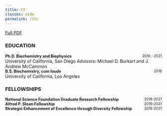 ```yaml
---
title: CV
classes: wide
permalink: /CV/
---
```


[Full PDF](CV_2021.pdf)


### EDUCATION
<div style="text-align:left;font-size:0.9em;">
   <b> Ph.D. Biochemistry and Biophysics </b>
   <span style="float:right;font-size:0.9em;">
       2016 - 2021
   </span>
</div>
University of California, San Diego
Advisors: Michael D. Burkart and J. Andrew McCammon
	
<div style="text-align:left;font-size:0.9em;">
   <b> B.S. Biochemistry, <i> cum laude </i> </b>
   <span style="float:right;font-size:0.9em;">
       2016 
   </span>
</div>
University of California, Los Angeles 	

### FELLOWSHIPS
<div style="text-align:left;font-size:0.9em;">
   <b> National Science Foundation Graduate Research Fellowship </b>
   <span style="float:right;font-size:0.9em;">
       2018-2021
   </span>
</div>
<div style="text-align:left;font-size:0.9em;">
   <b> Alfred P. Sloan Fellowship </b>
   <span style="float:right;font-size:0.9em;">
       2016-2021
   </span>
</div>
<div style="text-align:left;font-size:0.9em;">
   <b> Strategic Enhancement of Excellence through Diversity Fellowship </b>
   <span style="float:right;font-size:0.9em;">
       2016-2021
   </span>
</div>

[jekyll-organization]: https://github.com/jekyll
